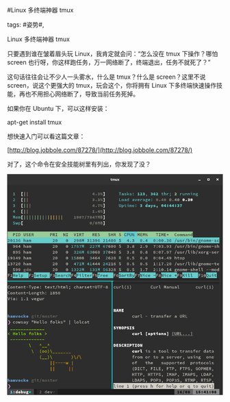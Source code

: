#Linux 多终端神器 tmux

tags: #姿势#, 

Linux 多终端神器 tmux

只要遇到谁在皱着眉头玩 Linux，我肯定就会问：“怎么没在 tmux 下操作？哪怕 screen 也行呀，你这样跑任务，万一网络断了，终端退出，任务不就死了？”

这句话往往会让不少人一头雾水，什么是 tmux？什么是 screen？这里不说 screen，说这个更强大的 tmux，玩会这个，你将拥有 Linux 下多终端快速操作技能，再也不用担心网络断了，导致当前任务死掉。

如果你在 Ubuntu 下，可以这样安装：

apt-get install tmux

想快速入门可以看这篇文章：

[http://blog.jobbole.com/87278/](http://blog.jobbole.com/87278/)

对了，这个命令在安全技能树里有列出，你发现了没？

![image_28514444284281](/assets/28514444284281.jpeg)

[comment]: <> (topic_id:28514121845411)

[comment]: <> (create_time:2017-06-12T22:43:14.057+0800)

[comment]: <> (topic_type:talk)

[comment]: <> (owner:781244882_余弦)

